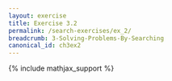 ```yaml
---
layout: exercise
title: Exercise 3.2
permalink: /search-exercises/ex_2/
breadcrumb: 3-Solving-Problems-By-Searching
canonical_id: ch3ex2
---
```


{% include mathjax_support %}
